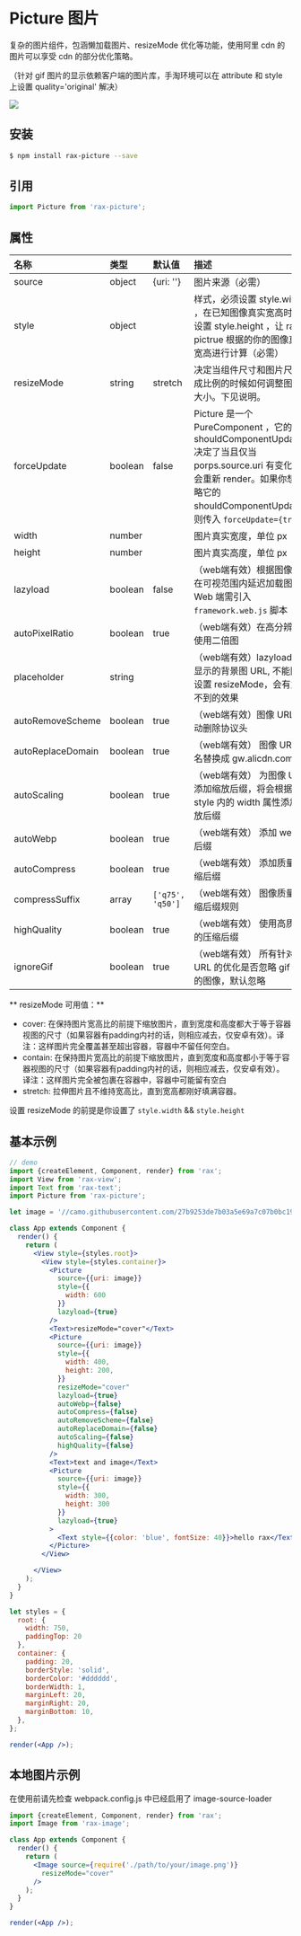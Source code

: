 # Picture 图片

复杂的图片组件，包涵懒加载图片、resizeMode 优化等功能，使用阿里 cdn 的图片可以享受 cdn 的部分优化策略。

（针对 gif 图片的显示依赖客户端的图片库，手淘环境可以在 attribute 和 style 上设置 quality='original' 解决）

![](https://gw.alicdn.com/tfs/TB1sH3gRVXXXXcuXpXXXXXXXXXX-260-424.jpg)

## 安装

```bash
$ npm install rax-picture --save
```

## 引用

```jsx
import Picture from 'rax-picture';
```

## 属性

| 名称               | 类型      | 默认值       | 描述                                       |
| :--------------- | :------ | :-------- | :--------------------------------------- |
| source           | object  | {uri: ''} | 图片来源（必需）                                 |
| style            | object  |           | 样式，必须设置 style.width ，在已知图像真实宽高时可不设置 style.height ，让 rax-pictrue 根据的你的图像真实宽高进行计算（必需） |
| resizeMode       | string  | stretch   | 决定当组件尺寸和图片尺寸不成比例的时候如何调整图片的大小。下见说明。       |
| forceUpdate      | boolean | false     | Picture 是一个 PureComponent ，它的 shouldComponentUpdate 决定了当且仅当 porps.source.uri 有变化时才会重新 render。如果你想忽略它的 shouldComponentUpdate，则传入 `forceUpdate={true}` |
| width            | number  |           | 图片真实宽度，单位 px                             |
| height           | number  |           | 图片真实高度，单位 px                             |
| lazyload         | boolean | false     | （web端有效）根据图像是否在可视范围内延迟加载图像，Web 端需引入 `framework.web.js` 脚本 |
| autoPixelRatio   | boolean | true      | （web端有效）在高分辨率下使用二倍图                      |
| placeholder      | string  |           | （web端有效）lazyload 时显示的背景图 URL, 不能同时设置 resizeMode，会有意想不到的效果             |
| autoRemoveScheme | boolean | true      | （web端有效）图像 URL 自动删除协议头                   |
| autoReplaceDomain | boolean | true             | （web端有效） 图像 URL 域名替换成 gw.alicdn.com      |
| autoScaling       | boolean | true             | （web端有效） 为图像 URL 添加缩放后缀，将会根据 style 内的 width 属性添加缩放后缀 |
| autoWebp          | boolean | true             | （web端有效） 添加 webp 后缀                      |
| autoCompress      | boolean | true             | （web端有效） 添加质量压缩后缀                        |
| compressSuffix    | array   | `['q75', 'q50']` | （web端有效） 图像质量压缩后缀规则                      |
| highQuality       | boolean | true             | （web端有效） 使用高质量的压缩后缀                      |
| ignoreGif         | boolean | true             | （web端有效） 所有针对 URL 的优化是否忽略 gif 格式的图像，默认忽略 |



** resizeMode 可用值：**

* cover: 在保持图片宽高比的前提下缩放图片，直到宽度和高度都大于等于容器视图的尺寸（如果容器有padding内衬的话，则相应减去，仅安卓有效）。译注：这样图片完全覆盖甚至超出容器，容器中不留任何空白。
* contain: 在保持图片宽高比的前提下缩放图片，直到宽度和高度都小于等于容器视图的尺寸（如果容器有padding内衬的话，则相应减去，仅安卓有效）。译注：这样图片完全被包裹在容器中，容器中可能留有空白
* stretch: 拉伸图片且不维持宽高比，直到宽高都刚好填满容器。

设置 resizeMode 的前提是你设置了 `style.width` && `style.height`

## 基本示例

```jsx
// demo
import {createElement, Component, render} from 'rax';
import View from 'rax-view';
import Text from 'rax-text';
import Picture from 'rax-picture';

let image = '//camo.githubusercontent.com/27b9253de7b03a5e69a7c07b0bc1950c4976a5c2/68747470733a2f2f67772e616c6963646e2e636f6d2f4c312f3436312f312f343031333762363461623733613132336537386438323436636438316338333739333538633939395f343030783430302e6a7067';

class App extends Component {
  render() {
    return (
      <View style={styles.root}>
        <View style={styles.container}>
          <Picture
            source={{uri: image}}
            style={{
              width: 600
            }}
            lazyload={true}
          />
          <Text>resizeMode="cover"</Text>
          <Picture
            source={{uri: image}}
            style={{
              width: 400,
              height: 200,
            }}
            resizeMode="cover"
            lazyload={true}
            autoWebp={false}
            autoCompress={false}
            autoRemoveScheme={false}
            autoReplaceDomain={false}
            autoScaling={false}
            highQuality={false}
          />
          <Text>text and image</Text>
          <Picture
            source={{uri: image}}
            style={{
              width: 300,
              height: 300
            }}
            lazyload={true}
          >
            <Text style={{color: 'blue', fontSize: 40}}>hello rax</Text>
          </Picture>
        </View>

      </View>
    );
  }
}

let styles = {
  root: {
    width: 750,
    paddingTop: 20
  },
  container: {
    padding: 20,
    borderStyle: 'solid',
    borderColor: '#dddddd',
    borderWidth: 1,
    marginLeft: 20,
    marginRight: 20,
    marginBottom: 10,
  },
};

render(<App />);
```

## 本地图片示例

在使用前请先检查 webpack.config.js 中已经启用了 image-source-loader

```jsx 
import {createElement, Component, render} from 'rax';
import Image from 'rax-image';

class App extends Component {
  render() {
    return (
      <Image source={require('./path/to/your/image.png')}
        resizeMode="cover"
      />
    );
  }
}

render(<App />);
```
